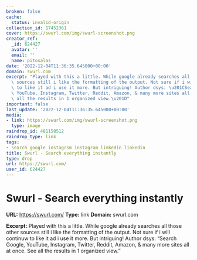 ```yaml
---
broken: false
cache:
  status: invalid-origin
collection_id: 17452361
cover: https://swurl.com/img/swurl-screenshot.png
creator_ref:
  _id: 624427
  avatar: ''
  email: ''
  name: pitosalas
date: '2022-12-04T11:36:35.645000+00:00'
domain: swurl.com
excerpt: "Played with this a little. While google already searches all those other\
  \ sources still i like the formatting of the output. Not sure if i will continuw\
  \ to like it ad i use it more. But intriguing! Author dsys: \u201CSearch Google,\
  \ YouTube, Instagram, Twitter, Reddit, Amazon, & many more sites all at once. See\
  \ all the results in 1 organized view.\u201D"
important: false
last_update: '2022-12-04T11:36:35.645000+00:00'
media:
- link: https://swurl.com/img/swurl-screenshot.png
  type: image
raindrop_id: 481158512
raindrop_type: link
tags:
- search google instagrsm instagram limkedin linkedin
title: Swurl - Search everything instantly
type: drop
url: https://swurl.com/
user_id: 624427
---
```


# Swurl - Search everything instantly

**URL:** https://swurl.com/
**Type:** link
**Domain:** swurl.com

**Excerpt:** Played with this a little. While google already searches all those other sources still i like the formatting of the output. Not sure if i will continuw to like it ad i use it more. But intriguing! Author dsys: “Search Google, YouTube, Instagram, Twitter, Reddit, Amazon, & many more sites all at once. See all the results in 1 organized view.”
